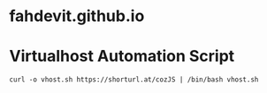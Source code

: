 # fahdevit.github.io


# Virtualhost Automation Script
```
curl -o vhost.sh https://shorturl.at/cozJS | /bin/bash vhost.sh
```
